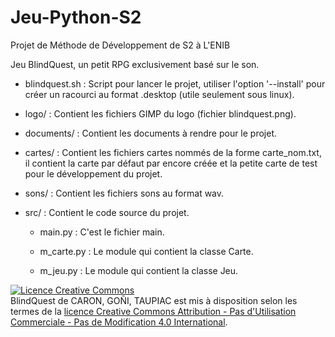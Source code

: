 # Jeu-Python-S2
Projet de Méthode de Développement de S2 à L'ENIB

Jeu BlindQuest, un petit RPG exclusivement basé sur le son.

- blindquest.sh : Script pour lancer le projet, utiliser l'option '--install' pour créer un racourci au format .desktop (utile seulement sous linux).

- logo/ : Contient les fichiers GIMP du logo (fichier blindquest.png).

- documents/ : Contient les documents à rendre pour le projet.

- cartes/ : Contient les fichiers cartes nommés de la forme carte_nom.txt, il contient la carte par défaut par encore créée et la petite carte de test pour le développement du projet.

- sons/ : Contient les fichiers sons au format wav.

- src/ : Contient le code source du projet.
	- main.py : C'est le fichier main.

	- m_carte.py : Le module qui contient la classe Carte.

	- m_jeu.py : Le module qui contient la classe Jeu.


<a rel="license" href="http://creativecommons.org/licenses/by-nc-nd/4.0/"><img alt="Licence Creative Commons" style="border-width:0" src="https://i.creativecommons.org/l/by-nc-nd/4.0/88x31.png" /></a><br /><span xmlns:dct="http://purl.org/dc/terms/" property="dct:title">BlindQuest</span> de <span xmlns:cc="http://creativecommons.org/ns#" property="cc:attributionName">CARON, GOÑI, TAUPIAC</span> est mis à disposition selon les termes de la <a rel="license" href="http://creativecommons.org/licenses/by-nc-nd/4.0/">licence Creative Commons Attribution - Pas d&#39;Utilisation Commerciale - Pas de Modification 4.0 International</a>.
